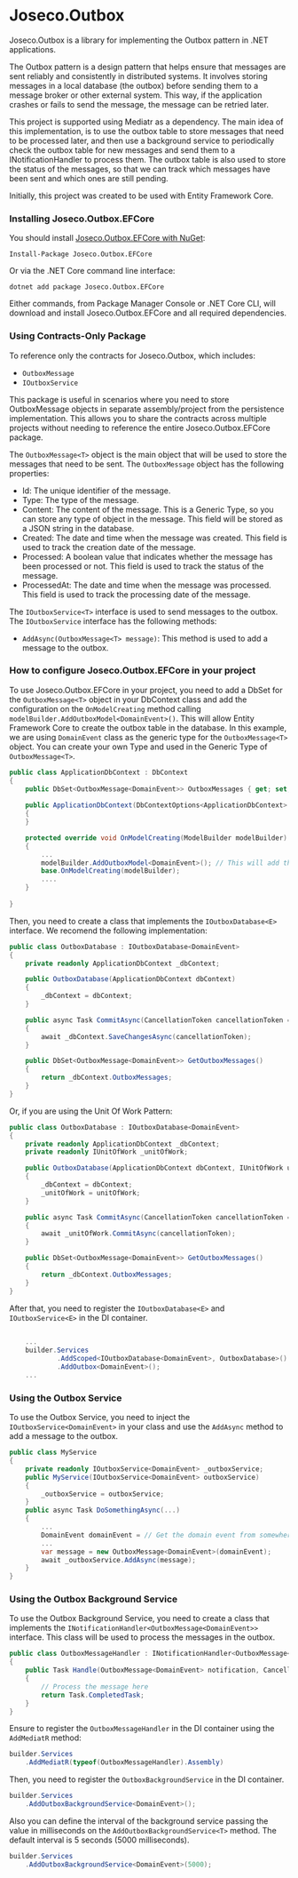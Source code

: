 # Joseco.Outbox

Joseco.Outbox is a library for implementing the Outbox pattern in .NET applications.

The Outbox pattern is a design pattern that helps ensure that messages are sent reliably and consistently in distributed systems. It involves storing messages in a local database (the outbox) before sending them to a message broker or other external system. This way, if the application crashes or fails to send the message, the message can be retried later.

This project is supported using Mediatr as a dependency. The main idea of this implementation, is to use the outbox table to store messages that need to be processed later, and then use a background service to periodically check the outbox table for new messages and send them to a INotificationHandler to process them. The outbox table is also used to store the status of the messages, so that we can track which messages have been sent and which ones are still pending.

Initially, this project was created to be used with Entity Framework Core.

### Installing Joseco.Outbox.EFCore

You should install [Joseco.Outbox.EFCore with NuGet](https://www.nuget.org/packages/Joseco.Outbox.EFCore):

    Install-Package Joseco.Outbox.EFCore
    
Or via the .NET Core command line interface:

    dotnet add package Joseco.Outbox.EFCore

Either commands, from Package Manager Console or .NET Core CLI, will download and install Joseco.Outbox.EFCore and all required dependencies.

### Using Contracts-Only Package

To reference only the contracts for Joseco.Outbox, which includes:

- `OutboxMessage` 
- `IOutboxService` 

This package is useful in scenarios where you need to store OutboxMessage objects in separate assembly/project from the persistence implementation. This allows you to share the contracts across multiple projects without needing to reference the entire Joseco.Outbox.EFCore package.

The `OutboxMessage<T>` object is the main object that will be used to store the messages that need to be sent. The `OutboxMessage` object has the following properties:

- Id: The unique identifier of the message.
- Type: The type of the message.
- Content: The content of the message. This is a Generic Type, so you can store any type of object in the message. This field will be stored as a JSON string in the database.
- Created: The date and time when the message was created. This field is used to track the creation date of the message.
- Processed: A boolean value that indicates whether the message has been processed or not. This field is used to track the status of the message.
- ProcessedAt: The date and time when the message was processed. This field is used to track the processing date of the message.

The `IOutboxService<T>` interface is used to send messages to the outbox. The `IOutboxService` interface has the following methods:

- `AddAsync(OutboxMessage<T> message)`: This method is used to add a message to the outbox.

### How to configure Joseco.Outbox.EFCore in your project

To use Joseco.Outbox.EFCore in your project, you need to add a DbSet for the `OutboxMessage<T>` object in your DbContext class and add the configuration on the `OnModelCreating` method calling `modelBuilder.AddOutboxModel<DomainEvent>()`.
This will allow Entity Framework Core to create the outbox table in the database. 
In this example, we are using `DomainEvent` class as the generic type for the `OutboxMessage<T>` object. You can create your own Type and used in the Generic Type of `OutboxMessage<T>`.
```csharp
public class ApplicationDbContext : DbContext
{
    public DbSet<OutboxMessage<DomainEvent>> OutboxMessages { get; set; }
    
    public ApplicationDbContext(DbContextOptions<ApplicationDbContext> options) : base(options)
    {
    }

    protected override void OnModelCreating(ModelBuilder modelBuilder)
    {
        ...
        modelBuilder.AddOutboxModel<DomainEvent>(); // This will add the OutboxMessage table to the database
        base.OnModelCreating(modelBuilder);
        ....
    }
    
}
```
Then, you need to create a class that implements the `IOutboxDatabase<E>` interface. We recomend the following implementation:
```csharp
public class OutboxDatabase : IOutboxDatabase<DomainEvent>
{
    private readonly ApplicationDbContext _dbContext;

    public OutboxDatabase(ApplicationDbContext dbContext)
    {
        _dbContext = dbContext;
    }

    public async Task CommitAsync(CancellationToken cancellationToken = default)
    {
        await _dbContext.SaveChangesAsync(cancellationToken);
    }

    public DbSet<OutboxMessage<DomainEvent>> GetOutboxMessages()
    {
        return _dbContext.OutboxMessages;
    }
}
```
Or, if you are using the Unit Of Work Pattern:
```csharp
public class OutboxDatabase : IOutboxDatabase<DomainEvent>
{
    private readonly ApplicationDbContext _dbContext;
    private readonly IUnitOfWork _unitOfWork;

    public OutboxDatabase(ApplicationDbContext dbContext, IUnitOfWork unitOfWork)
    {
        _dbContext = dbContext;
        _unitOfWork = unitOfWork;
    }

    public async Task CommitAsync(CancellationToken cancellationToken = default)
    {
        await _unitOfWork.CommitAsync(cancellationToken);
    }

    public DbSet<OutboxMessage<DomainEvent>> GetOutboxMessages()
    {
        return _dbContext.OutboxMessages;
    }
}
```
After that, you need to register the `IOutboxDatabase<E>` and `IOutboxService<E>` in the DI container. 
```csharp
  
    ...
    builder.Services
            .AddScoped<IOutboxDatabase<DomainEvent>, OutboxDatabase>() // or UnitOfWork
            .AddOutbox<DomainEvent>();
    ...

```

### Using the Outbox Service

To use the Outbox Service, you need to inject the `IOutboxService<DomainEvent>` in your class and use the `AddAsync` method to add a message to the outbox. 
```csharp
public class MyService
{
    private readonly IOutboxService<DomainEvent> _outboxService;
    public MyService(IOutboxService<DomainEvent> outboxService)
    {
        _outboxService = outboxService;
    }
    public async Task DoSomethingAsync(...)
    {
        ...
        DomainEvent domainEvent = // Get the domain event from somewhere
        ...
        var message = new OutboxMessage<DomainEvent>(domainEvent);
        await _outboxService.AddAsync(message);
    }
}
```

### Using the Outbox Background Service

To use the Outbox Background Service, you need to create a class that implements the `INotificationHandler<OutboxMessage<DomainEvent>>` interface. This class will be used to process the messages in the outbox. 
```csharp
public class OutboxMessageHandler : INotificationHandler<OutboxMessage<DomainEvent>>
{
    public Task Handle(OutboxMessage<DomainEvent> notification, CancellationToken cancellationToken)
    {
        // Process the message here
        return Task.CompletedTask;
    }
}
```
Ensure to register the `OutboxMessageHandler` in the DI container using the `AddMediatR` method:
```csharp
builder.Services
    .AddMediatR(typeof(OutboxMessageHandler).Assembly)
```
Then, you need to register the `OutboxBackgroundService` in the DI container. 
```csharp
builder.Services
    .AddOutboxBackgroundService<DomainEvent>();
```
Also you can define the interval of the background service passing the value in milliseconds on the `AddOutboxBackgroundService<T>` method. The default interval is 5 seconds (5000 milliseconds).
```csharp
builder.Services
    .AddOutboxBackgroundService<DomainEvent>(5000);
```